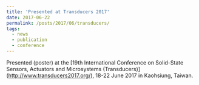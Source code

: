 ```yaml
---
title: 'Presented at Transducers 2017'
date: 2017-06-22
permalink: /posts/2017/06/transducers/
tags:
  - news
  - publication
  - conference
---
```


Presented (poster) at the [19th International Conference on Solid-State Sensors, Actuators and Microsystems (Transducers)] (http://www.transducers2017.org/), 18-22 June 2017 in Kaohsiung, Taiwan. 
